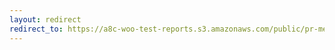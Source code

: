 ```yaml
---
layout: redirect
redirect_to: https://a8c-woo-test-reports.s3.amazonaws.com/public/pr-merge/39491/api/index.html
---
```

